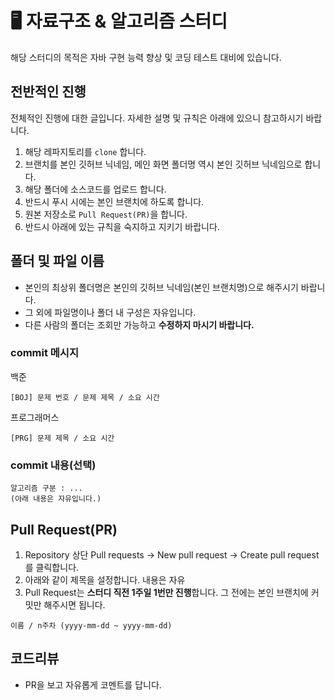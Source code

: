 # 🖥️ 자료구조 & 알고리즘 스터디
해당 스터디의 목적은 자바 구현 능력 향상 및 코딩 테스트 대비에 있습니다.

## 전반적인 진행

전체적인 진행에 대한 글입니다. 자세한 설명 및 규칙은 아래에 있으니 참고하시기 바랍니다.

1. 해당 레파지토리를 `clone` 합니다.
2. 브랜치를 본인 깃허브 닉네임, 메인 화면 폴더명 역시 본인 깃허브 닉네임으로 합니다.
3. 해당 폴더에 소스코드를 업로드 합니다.
4. 반드시 푸시 시에는 본인 브랜치에 하도록 합니다.
5. 원본 저장소로 `Pull Request(PR)`을 합니다.
6. 반드시 아래에 있는 규칙을 숙지하고 지키기 바랍니다.

## 폴더 및 파일 이름

- 본인의 최상위 폴더명은 본인의 깃허브 닉네임(본인 브랜치명)으로 해주시기 바랍니다.
- 그 외에 파일명이나 폴더 내 구성은 자유입니다.
- 다른 사람의 폴더는 조회만 가능하고 **수정하지 마시기 바랍니다.**

### commit 메시지
백준
```
[BOJ] 문제 번호 / 문제 제목 / 소요 시간
```
프로그래머스
```
[PRG] 문제 제목 / 소요 시간
```

### commit 내용(선택)
```
알고리즘 구분 : ...
(아래 내용은 자유입니다.)
```

## Pull Request(PR)

1. Repository 상단 Pull requests → New pull request → Create pull request 를 클릭합니다.
2. 아래와 같이 제목을 설정합니다. 내용은 자유
3. Pull Request는 **스터디 직전 1주일 1번만 진행**합니다. 그 전에는 본인 브랜치에 커밋만 해주시면 됩니다.
    
```
이름 / n주차 (yyyy-mm-dd ~ yyyy-mm-dd)
```

## 코드리뷰
- PR을 보고 자유롭게 코멘트를 답니다.
